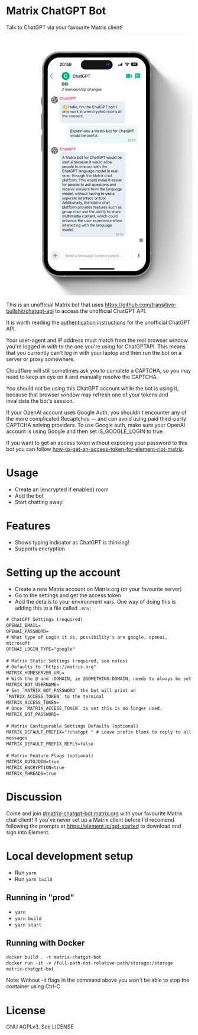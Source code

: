 Matrix ChatGPT Bot
==================

Talk to ChatGPT via your favourite Matrix client!

![Screenshot of Element iOS app showing conversation with bot](img/matrix-chatgpt.png)

This is an unofficial Matrix bot that uses https://github.com/transitive-bullshit/chatgpt-api to access the unofficial ChatGPT API.

It is worth reading the [authentication instructions](https://www.npmjs.com/package/chatgpt#usage) for the unofficial ChatGPT API.

Your user-agent and IP address must match from the real browser window you're logged in with to the one you're using for ChatGPTAPI. This means that you currently can't log in with your laptop and then run the bot on a server or proxy somewhere.

Cloudflare will still sometimes ask you to complete a CAPTCHA, so you may need to keep an eye on it and manually resolve the CAPTCHA.

You should not be using this ChatGPT account while the bot is using it, because that browser window may refresh one of your tokens and invalidate the bot's session. 

If your OpenAI account uses Google Auth, you shouldn't encounter any of the more complicated Recaptchas — and can avoid using paid third-party CAPTCHA solving providers. To use Google auth, make sure your OpenAI account is using Google and then set IS_GOOGLE_LOGIN to true.

If you want to get an access token without exposing your password to this bot you can follow [how-to-get-an-access-token-for-element-riot-matrix](https://webapps.stackexchange.com/questions/131056/how-to-get-an-access-token-for-element-riot-matrix).

# Usage
- Create an (encrypted if enabled) room
- Add the bot
- Start chatting away!

# Features
- Shows typing indicator as ChatGPT is thinking!
- Supports encryption

# Setting up the account
- Create a new Matrix account on Matrix.org (or your favourite server)
- Go to the settings and get the access token
- Add the details to your environment vars. One way of doing this is adding this to a file called `.env`:
```
# ChatGPT Settings (required)
OPENAI_EMAIL=
OPENAI_PASSWORD=
# What type of Login it is, possibility's are google, openai, microsoft
OPENAI_LOGIN_TYPE="google"

# Matrix Static Settings (required, see notes)
# Defaults to "https://matrix.org"
MATRIX_HOMESERVER_URL=
# With the @ and :DOMAIN, ie @SOMETHING:DOMAIN, needs to always be set
MATRIX_BOT_USERNAME=
# Set `MATRIX_BOT_PASSWORD` the bot will print an `MATRIX_ACCESS_TOKEN` to the terminal
MATRIX_ACCESS_TOKEN=
# Once `MATRIX_ACCESS_TOKEN` is set this is no longer used.
MATRIX_BOT_PASSWORD=

# Matrix Configurable Settings Defaults (optional)
MATRIX_DEFAULT_PREFIX="!chatgpt " # Leave prefix blank to reply to all messages
MATRIX_DEFAULT_PREFIX_REPLY=false

# Matrix Feature Flags (optional)
MATRIX_AUTOJOIN=true
MATRIX_ENCRYPTION=true
MATRIX_THREADS=true
```

# Discussion

Come and join [#matrix-chatgpt-bot:matrix.org](https://matrix.to/#/#matrix-chatgpt-bot:matrix.org)
with your favourite Matrix chat client! If you've never set up a Matrix client before I'd
recomend following the prompts at https://element.io/get-started to download and sign into Element.

# Local development setup
- Run `yarn`
- Run `yarn build`

## Running in "prod"
- `yarn`
- `yarn build`
- `yarn start`

## Running with Docker

```
docker build . -t matrix-chatgpt-bot
docker run -it -v /full-path-not-relative-path/storage:/storage matrix-chatgpt-bot
```

Note: Without -it flags in the command above you won't be able to stop the container using Ctrl-C

# License
GNU AGPLv3. See LICENSE
